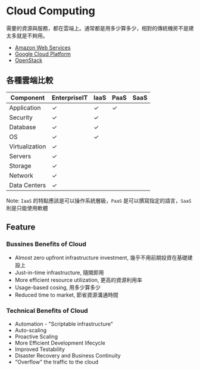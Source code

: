 Cloud Computing
===============

需要的資源與服務，都在雲端上。通常都是用多少算多少，相對的傳統機房不是建太多就是不夠用。

* [Amazon Web Services](aws/aws.md)
* [Google Cloud Platform](https://cloud.google.com/)
* [OpenStack](https://www.openstack.org/)

各種雲端比較
----------

|  Component      |  EnterpriseIT   |  IaaS  |  PaaS  |  SaaS  |
|  -------------  |  -------------  |  ----  |  ----  |  ----  |
|  Application    |  ✓              |  ✓     |  ✓     |        |
|  Security       |  ✓              |  ✓     |        |        |
|  Database       |  ✓              |  ✓     |        |        |
|  OS             |  ✓              |  ✓     |        |        |
|  Virtualization |  ✓              |        |        |        |
|  Servers        |  ✓              |        |        |        |
|  Storage        |  ✓              |        |        |        |
|  Network        |  ✓              |        |        |        |
|  Data Centers   |  ✓              |        |        |        |

Note: `IaaS` 的特點應該是可以操作系統層級，`PaaS` 是可以撰寫指定的語言，`SaaS` 則是只能使用軟體

Feature
-------

### Bussines Benefits of Cloud

* Almost zero upfront infrastructure investment, 幾乎不用前期投資在基礎建設上
* Just-in-time infrastructure, 隨開即用
* More efficient resource utilization, 更高的資源利用率
* Usage-based cosing, 用多少算多少
* Reduced time to market, 節省資源溝通時間

### Technical Benefits of Cloud

* Automation - "Scriptable infrastructure"
* Auto-scaling
* Proactive Scaling
* More Efficient Development lifecycle
* Improved Testability
* Disaster Recovery and Business Continuity
* "Overflow" the traffic to the cloud
